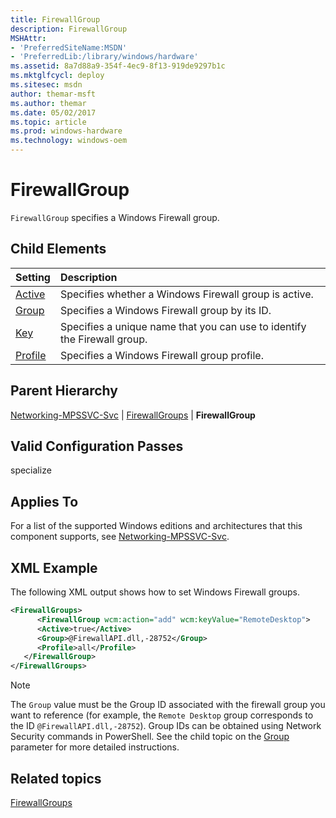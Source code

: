 ```yaml
---
title: FirewallGroup
description: FirewallGroup
MSHAttr:
- 'PreferredSiteName:MSDN'
- 'PreferredLib:/library/windows/hardware'
ms.assetid: 8a7d88a9-354f-4ec9-8f13-919de9297b1c
ms.mktglfcycl: deploy
ms.sitesec: msdn
author: themar-msft
ms.author: themar
ms.date: 05/02/2017
ms.topic: article
ms.prod: windows-hardware
ms.technology: windows-oem
---
```

# FirewallGroup

`FirewallGroup` specifies a Windows Firewall group.

## Child Elements

| Setting                 | Description                                                                           |
|:------------------------|:--------------------------------------------------------------------------------------|
| [Active](networking-mpssvc-svc-firewallgroups-firewallgroup-active.md) | Specifies whether a Windows Firewall group is active. |
| [Group](networking-mpssvc-svc-firewallgroups-firewallgroup-group.md) | Specifies a Windows Firewall group by its ID. |
| [Key](networking-mpssvc-svc-firewallgroups-firewallgroup-key.md) | Specifies a unique name that you can use to identify the Firewall group. |
| [Profile](networking-mpssvc-svc-firewallgroups-firewallgroup-profile.md) | Specifies a Windows Firewall group profile. |

## Parent Hierarchy

[Networking-MPSSVC-Svc](networking-mpssvc-svc.md) | [FirewallGroups](networking-mpssvc-svc-firewallgroups.md) | **FirewallGroup**

## Valid Configuration Passes

specialize

## Applies To

For a list of the supported Windows editions and architectures that this component supports, see [Networking-MPSSVC-Svc](networking-mpssvc-svc.md).

## XML Example

The following XML output shows how to set Windows Firewall groups.

```XML
<FirewallGroups>
      <FirewallGroup wcm:action="add" wcm:keyValue="RemoteDesktop">
      <Active>true</Active>
      <Group>@FirewallAPI.dll,-28752</Group>
      <Profile>all</Profile>
   </FirewallGroup>
</FirewallGroups>
```

> [!Note]
> The `Group` value must be the Group ID associated with the firewall group you want to reference (for example, the `Remote Desktop` group corresponds to the ID `@FirewallAPI.dll,-28752`). Group IDs can be obtained using Network Security commands in PowerShell. See the child topic on the [Group](networking-mpssvc-svc-firewallgroups-firewallgroup-group.md) parameter for more detailed instructions.

## Related topics

[FirewallGroups](networking-mpssvc-svc-firewallgroups.md)
